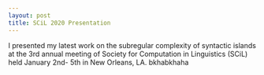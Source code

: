 ```yaml
---
layout: post
title: SCiL 2020 Presentation
---
```


I presented my latest work on the subregular complexity of syntactic islands at the 3rd annual meeting of Society for Computation in Linguistics (SCiL) held January 2nd- 5th in New Orleans, LA.
bkhabkhaha
